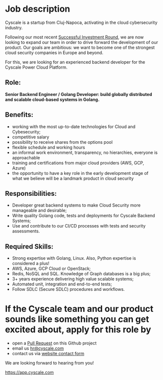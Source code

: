 # Job description
Cyscale is a startup from Cluj-Napoca, activating in the cloud cybersecurity industry. 

Following our most recent [Successful Investment Round](https://www.eu-startups.com/2020/09/romanian-startup-cyscale-raises-e350k-in-4-hours-on-seedblink-for-its-international-expansion), we are now looking to expand our team in order to drive forward the development of our product. Our goals are ambitious: we want to become one of the strongest cloud security companies in Europe and beyond. 

For this, we are looking for an experienced backend developer for the Cyscale Power Cloud Platform.  

## Role:
**Senior Backend Engineer / Golang Developer: build globally distributed and scalable cloud-based systems in Golang.**

## Benefits:
- working with the most up-to-date technologies for Cloud and Cybesecurity;
- competitive salary
- possibility to receive shares from the options pool
- flexible schedule and working hours
- an informal work environment, transparency, no hierarchies, everyone is approachable
- training and certifications from major cloud providers (AWS, GCP, Azure)
- the opportunity to have a key role in the early development stage of what we believe will be a landmark product in cloud security

## Responsibilities:

- Developer great backend systems to make Cloud Security more manageable and desirable;
- Write quality Golang code, tests and deployments for Cyscale Backend Systems;
- Use and contribute to our CI/CD processes with tests and security assessments.

## Required Skills:

- Strong expertise with Golang, Linux. Also, Python expertise is considered a plus!
- AWS, Azure, GCP Cloud or OpenStack;
- Redis, NoSQL and SQL. Knowledge of Graph databases is a big plus;
- 3+ years experience delivering high value scalable systems;
- Automated unit, integration and end-to-end tests;
- Follow SDLC (Secure SDLC) procedures and workflows.

# If the Cyscale team and our product sounds like something you can get excited about, apply for this role by
- open a [Pull Request](https://github.com/cyscale/careers/pulls) on this Github project
- email us [hr@cyscale.com](mailto:hr@cyscale.com)
- contact us via [website contact form](https://cyscale.com/contact)

We are looking forward to hearing from you!

https://app.cyscale.com
